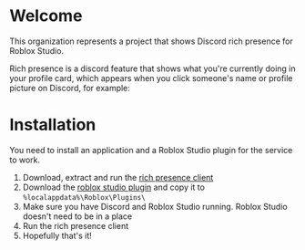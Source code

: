 # Welcome

This organization represents a project that shows Discord rich presence for Roblox Studio.

Rich presence is a discord feature that shows what you're currently doing in your profile card, which appears when you click someone's name or profile picture on Discord, for example:

<!-- profile card image here idiling -->

<!-- editing script -->
<!-- building -->
<!-- gui -->

# Installation

You need to install an application and a Roblox Studio plugin for the service to work.

1. Download, extract and run the [rich presence client](https://github.com/RobloxStudio-DiscordRPC/RPC-Client/releases)
2. Download the [roblox studio plugin](https://github.com/RobloxStudio-DiscordRPC/Plugin/releases) and copy it to `%localappdata%\Roblox\Plugins\`
3. Make sure you have Discord and Roblox Studio running. Roblox Studio doesn't need to be in a place
4. Run the rich presence client
5. Hopefully that's it!
